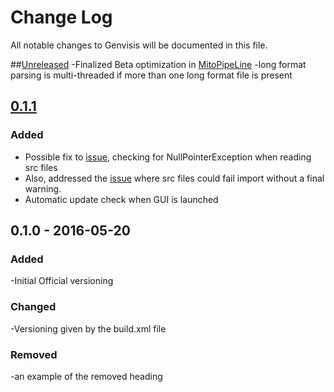 # Change Log
All notable changes to Genvisis will be documented in this file.

##[Unreleased]
-Finalized Beta optimization in [MitoPipeLine](https://github.com/npankrat/Genvisis/commits/master/src/cnv/manage/MitoPipeline.java)
-long format parsing is multi-threaded if more than one long format file is present


## [0.1.1]
### Added

- Possible fix to [issue](https://github.com/npankrat/Genvisis/issues/8), checking for NullPointerException when reading src files
- Also, addressed the [issue](https://github.com/npankrat/Genvisis/issues/8) where src files could fail import without a final warning.
- Automatic update check when GUI is launched

## 0.1.0 - 2016-05-20
### Added
-Initial Official versioning
### Changed 
-Versioning given by the build.xml file
### Removed
-an example of the removed heading

 
[Unreleased]: https://github.com/npankrat/Genvisis/compare/v0.1.1...HEAD
[0.1.1]: https://github.com/npankrat/Genvisis/compare/v0.1.0...v0.1.1

